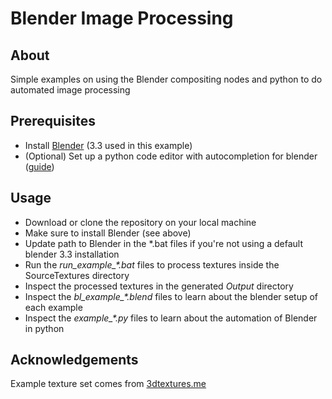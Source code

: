 # Blender Image Processing

## About

Simple examples on using the Blender compositing nodes and python to do automated image processing

## Prerequisites

* Install [Blender](https://www.blender.org/download/) (3.3 used in this example)
* (Optional) Set up a python code editor with autocompletion for blender ([guide](https://b3d.interplanety.org/en/using-microsoft-visual-studio-code-as-external-ide-for-writing-blender-scripts-add-ons/))

## Usage

* Download or clone the repository on your local machine
* Make sure to install Blender (see above)
* Update path to Blender in the *.bat files if you're not using a default blender 3.3 installation
* Run the *run_example_\*.bat* files to process textures inside the SourceTextures directory
* Inspect the processed textures in the generated *Output* directory
* Inspect the *bl_example_\*.blend* files to learn about the blender setup of each example
* Inspect the *example_\*.py* files to learn about the automation of Blender in python

## Acknowledgements

Example texture set comes from [3dtextures.me](https://3dtextures.me/2022/03/20/warning-sign-poison-001/)